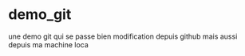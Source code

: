 # demo_git
une demo git qui se passe bien 
modification depuis github
mais aussi depuis ma machine loca
